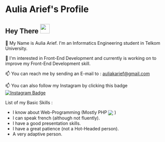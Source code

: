 # Aulia Arief's Profile
<h2>
  Hey There
  <img src="https://media.giphy.com/media/hvRJCLFzcasrR4ia7z/giphy.gif" width="30px"/>
</h2>

👋 My Name is Aulia Arief. I'm an Informatics Engineering student in Telkom University.

📝 I'm interested in Front-End Development and currently is working on to improve my Front-End Development skill.

📫 You can reach me by sending an E-mail to : auliakarief@gmail.com

📫 You can also follow my Instagram by clicking this badge
<a href="https://www.instagram.com/auliakarief/">
    <img src="https://img.shields.io/badge/Instagram-E4405F?style=for-the-badge&logo=instagram&logoColor=white" alt="Instagram Badge" align="center"/>
</a>

List of my Basic Skills :
- I know about Web-Programming (Mostly PHP <img src ="https://img.shields.io/badge/PHP-777BB4?style=for-the-badge&logo=php&logoColor=white" align ="center"> )
- I can speak french (although not fluently).
- I have a good presentation skills.
- I have a great patience (not a Hot-Headed person).
- A very adaptive person.
